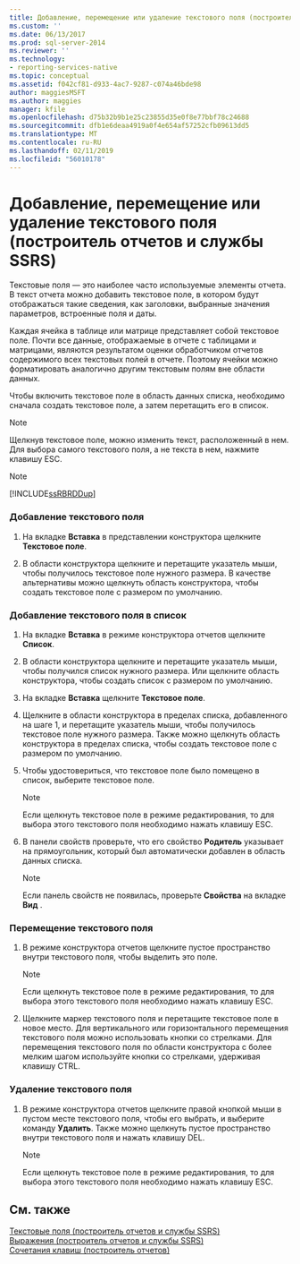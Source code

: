 ```yaml
---
title: Добавление, перемещение или удаление текстового поля (построитель отчетов и службы SSRS) | Документы Майкрософт
ms.custom: ''
ms.date: 06/13/2017
ms.prod: sql-server-2014
ms.reviewer: ''
ms.technology:
- reporting-services-native
ms.topic: conceptual
ms.assetid: f042cf81-d933-4ac7-9287-c074a46bde98
author: maggiesMSFT
ms.author: maggies
manager: kfile
ms.openlocfilehash: d75b32b9b1e25c23855d35e0f8e77bbf78c24688
ms.sourcegitcommit: dfb1e6deaa4919a0f4e654af57252cfb09613dd5
ms.translationtype: MT
ms.contentlocale: ru-RU
ms.lasthandoff: 02/11/2019
ms.locfileid: "56010178"
---
```

# <a name="add-move-or-delete-a-text-box-report-builder-and-ssrs"></a>Добавление, перемещение или удаление текстового поля (построитель отчетов и службы SSRS)
  Текстовые поля — это наиболее часто используемые элементы отчета. В текст отчета можно добавить текстовое поле, в котором будут отображаться такие сведения, как заголовки, выбранные значения параметров, встроенные поля и даты.  
  
 Каждая ячейка в таблице или матрице представляет собой текстовое поле. Почти все данные, отображаемые в отчете с таблицами и матрицами, являются результатом оценки обработчиком отчетов содержимого всех текстовых полей в отчете. Поэтому ячейки можно форматировать аналогично другим текстовым полям вне области данных.  
  
 Чтобы включить текстовое поле в область данных списка, необходимо сначала создать текстовое поле, а затем перетащить его в список.  
  
> [!NOTE]  
>  Щелкнув текстовое поле, можно изменить текст, расположенный в нем. Для выбора самого текстового поля, а не текста в нем, нажмите клавишу ESC.  
  
> [!NOTE]  
>  [!INCLUDE[ssRBRDDup](../../includes/ssrbrddup-md.md)]  
  
### <a name="to-add-a-text-box"></a>Добавление текстового поля  
  
1.  На вкладке **Вставка** в представлении конструктора щелкните **Текстовое поле**.  
  
2.  В области конструктора щелкните и перетащите указатель мыши, чтобы получилось текстовое поле нужного размера. В качестве альтернативы можно щелкнуть область конструктора, чтобы создать текстовое поле с размером по умолчанию.  
  
### <a name="to-add-a-text-box-in-a-list"></a>Добавление текстового поля в список  
  
1.  На вкладке **Вставка** в режиме конструктора отчетов щелкните **Список**.  
  
2.  В области конструктора щелкните и перетащите указатель мыши, чтобы получился список нужного размера. Или щелкните область конструктора, чтобы создать список с размером по умолчанию.  
  
3.  На вкладке **Вставка** щелкните **Текстовое поле**.  
  
4.  Щелкните в области конструктора в пределах списка, добавленного на шаге 1, и перетащите указатель мыши, чтобы получилось текстовое поле нужного размера. Также можно щелкнуть область конструктора в пределах списка, чтобы создать текстовое поле с размером по умолчанию.  
  
5.  Чтобы удостовериться, что текстовое поле было помещено в список, выберите текстовое поле.  
  
    > [!NOTE]  
    >  Если щелкнуть текстовое поле в режиме редактирования, то для выбора этого текстового поля необходимо нажать клавишу ESC.  
  
6.  В панели свойств проверьте, что его свойство **Родитель** указывает на прямоугольник, который был автоматически добавлен в область данных списка.  
  
    > [!NOTE]  
    >  Если панель свойств не появилась, проверьте **Свойства** на вкладке **Вид** .  
  
### <a name="to-move-a-text-box"></a>Перемещение текстового поля  
  
1.  В режиме конструктора отчетов щелкните пустое пространство внутри текстового поля, чтобы выделить это поле.  
  
    > [!NOTE]  
    >  Если щелкнуть текстовое поле в режиме редактирования, то для выбора этого текстового поля необходимо нажать клавишу ESC.  
  
2.  Щелкните маркер текстового поля и перетащите текстовое поле в новое место. Для вертикального или горизонтального перемещения текстового поля можно использовать кнопки со стрелками. Для перемещения текстового поля по области конструктора с более мелким шагом используйте кнопки со стрелками, удерживая клавишу CTRL.  
  
### <a name="to-delete-a-text-box"></a>Удаление текстового поля  
  
1.  В режиме конструктора отчетов щелкните правой кнопкой мыши в пустом месте текстового поля, чтобы его выбрать, и выберите команду **Удалить**. Также можно щелкнуть пустое пространство внутри текстового поля и нажать клавишу DEL.  
  
    > [!NOTE]  
    >  Если щелкнуть текстовое поле в режиме редактирования, то для выбора этого текстового поля необходимо нажать клавишу ESC.  
  
## <a name="see-also"></a>См. также  
 [Текстовые поля (построитель отчетов и службы SSRS)](text-boxes-report-builder-and-ssrs.md)   
 [Выражения (построитель отчетов и службы SSRS)](expressions-report-builder-and-ssrs.md)   
 [Сочетания клавиш (построитель отчетов)](../report-builder/keyboard-shortcuts-report-builder.md)  
  
  
